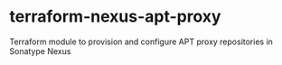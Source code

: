 # terraform-nexus-apt-proxy
Terraform module to provision and configure APT proxy repositories in Sonatype Nexus
